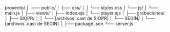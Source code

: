 proyecto/
│
├── public/
│   ├── css/
│   │   └── styles.css
│   └── js/
│       └── main.js
│
├── views/
│   ├── index.ejs
│   └── player.ejs
│
├── grabaciones/
│   ├── SIOPR/
│   │   └── [archivos .cast de SIOPR]
│   └── SEGIN/
│       └── [archivos .cast de SEGIN]
│
├── package.json
└── server.js
